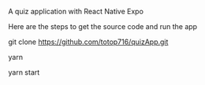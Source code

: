 A quiz application with React Native Expo

Here are the steps to get the source code and run the app

git clone https://github.com/totop716/quizApp.git

yarn

yarn start
